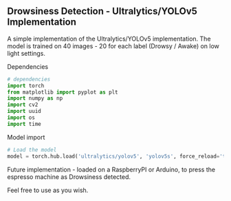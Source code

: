## Drowsiness Detection - Ultralytics/YOLOv5 Implementation

A simple implementation of the Ultralytics/YOLOv5 implementation.
The model is trained on 40 images - 20 for each label (Drowsy / Awake) on low light settings.

Dependencies
``` python
# dependencies
import torch
from matplotlib import pyplot as plt
import numpy as np
import cv2
import uuid
import os
import time
```
Model import

``` python
# Load the model
model = torch.hub.load('ultralytics/yolov5', 'yolov5s', force_reload='true')
```

Future implementation - loaded on a RaspberryPI or Arduino, to press the espresso machine as Drowsiness detected.

Feel free to use as you wish.
